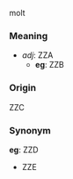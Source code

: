molt
### Meaning
+ _adj_: ZZA
    + __eg__: ZZB

### Origin

ZZC

### Synonym

__eg__: ZZD

+ ZZE


